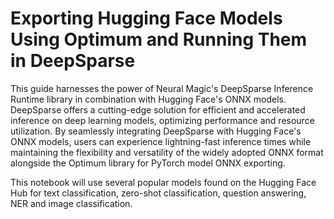 # Exporting Hugging Face Models Using Optimum and Running Them in DeepSparse

This guide harnesses the power of Neural Magic's DeepSparse Inference Runtime library in combination with Hugging Face's ONNX models. DeepSparse offers a cutting-edge solution for efficient and accelerated inference on deep learning models, optimizing performance and resource utilization. By seamlessly integrating DeepSparse with Hugging Face's ONNX models, users can experience lightning-fast inference times while maintaining the flexibility and versatility of the widely adopted ONNX format alongside the Optimum library for PyTorch model ONNX exporting.

This notebook will use several popular models found on the Hugging Face Hub for text classification, zero-shot classification, question answering, NER and image classification.